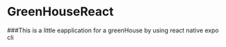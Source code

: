 # GreenHouseReact

###This is a little eapplication for a greenHouse by using react native expo cli
